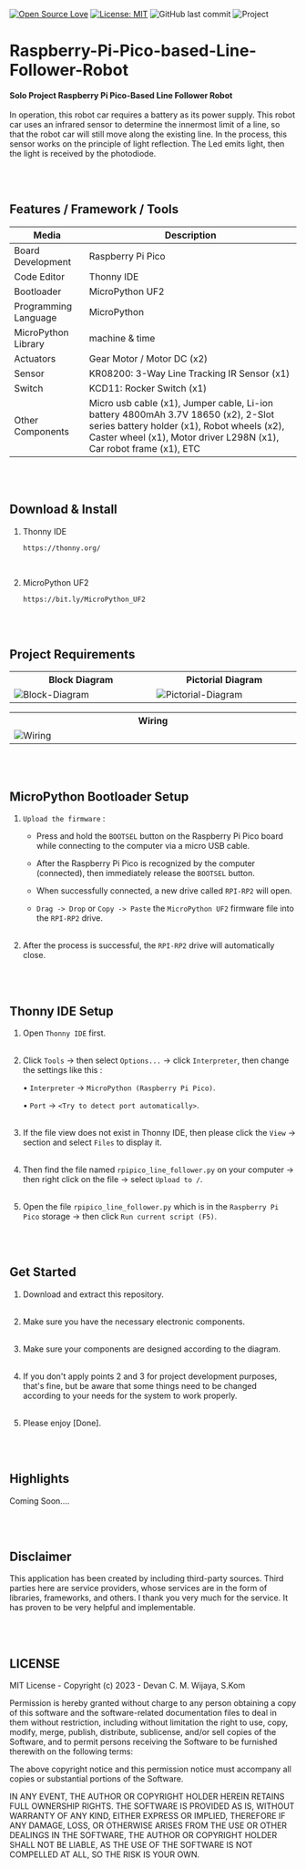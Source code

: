 [![Open Source Love](https://badges.frapsoft.com/os/v1/open-source.svg?style=flat)](https://github.com/ellerbrock/open-source-badges/)
[![License: MIT](https://img.shields.io/badge/License-MIT-blue.svg?logo=github&color=%23F7DF1E)](https://opensource.org/licenses/MIT)
![GitHub last commit](https://img.shields.io/github/last-commit/devancakra/Smart-Green-House-Berbasis-IoT-Mobile-Apps)
![Project](https://img.shields.io/badge/Project-Raspberry%20Pi%20Pico-light.svg?style=flat&logo=raspberrypi&logoColor=white&color=%23F7DF1E)

# Raspberry-Pi-Pico-based-Line-Follower-Robot
<strong>Solo Project Raspberry Pi Pico-Based Line Follower Robot</strong><br><br>
In operation, this robot car requires a battery as its power supply. This robot car uses an infrared sensor to determine the innermost limit of a line, so that the robot car will still move along the existing line. In the process, this sensor works on the principle of light reflection. The Led emits light, then the light is received by the photodiode.

<br><br>

## Features / Framework / Tools
| Media | Description |
| --- | --- |
| Board Development | Raspberry Pi Pico |
| Code Editor | Thonny IDE |
| Bootloader | MicroPython UF2 |
| Programming Language | MicroPython |
| MicroPython Library | machine & time |
| Actuators | Gear Motor / Motor DC (x2) |
| Sensor | KR08200: 3-Way Line Tracking IR Sensor (x1) |
| Switch | KCD11: Rocker Switch (x1) |
| Other Components | Micro usb cable (x1), Jumper cable, Li-ion battery 4800mAh 3.7V 18650 (x2), 2-Slot series battery holder (x1), Robot wheels (x2), Caster wheel (x1), Motor driver L298N (x1), Car robot frame (x1), ETC |

<br><br>

## Download & Install
1. Thonny IDE

   ```
   https://thonny.org/
   ```
<br>

2. MicroPython UF2

   ```
   https://bit.ly/MicroPython_UF2
   ```
   
<br><br>

## Project Requirements
<table>
<tr>
<th width="420">Block Diagram</th>
<th width="420">Pictorial Diagram</th>
</tr>
<tr>
<td><img src="https://github.com/devancakra/Raspberry-Pi-Pico-based-Line-Follower-Robot/assets/54527592/2d13dd05-7f81-45cb-9e72-9e8d3ff9a8ef" alt="Block-Diagram"></td>
<td><img src="https://github.com/devancakra/Raspberry-Pi-Pico-based-Line-Follower-Robot/assets/54527592/511ad592-d55a-43d6-b598-7b03904aad8e" alt="Pictorial-Diagram"></td>
</tr>
</table>
<table>
<tr>
<th width="840">Wiring</th>
</tr>
<tr>
<td><img src="https://github.com/devancakra/Raspberry-Pi-Pico-based-Line-Follower-Robot/assets/54527592/dcc3c9a3-ff1d-47f3-85c0-3eb906bcbb21" alt="Wiring"></td>
</tr>
</table>

<br><br>

## MicroPython Bootloader Setup
1. ``` Upload the firmware ``` :

   - Press and hold the ``` BOOTSEL ``` button on the Raspberry Pi Pico board while connecting to the computer via a micro USB cable.

   - After the Raspberry Pi Pico is recognized by the computer (connected), then immediately release the ``` BOOTSEL ``` button.
   
   - When successfully connected, a new drive called ``` RPI-RP2 ``` will open.
   
   - ``` Drag -> Drop ``` or ``` Copy -> Paste ``` the ``` MicroPython UF2 ``` firmware file into the ``` RPI-RP2 ``` drive.<br><br>

2. After the process is successful, the ``` RPI-RP2 ``` drive will automatically close.

<br><br>

## Thonny IDE Setup
1. Open ``` Thonny IDE ``` first.<br><br>

2. Click ``` Tools ``` -> then select ``` Options... ``` -> click ``` Interpreter ```, then change the settings like this :

   • ``` Interpreter ``` -> ``` MicroPython (Raspberry Pi Pico) ```.

   • ``` Port ``` -> ``` <Try to detect port automatically> ```.<br><br>

3. If the file view does not exist in Thonny IDE, then please click the ``` View ``` -> section and select ``` Files ``` to display it.<br><br>

4. Then find the file named ``` rpipico_line_follower.py ``` on your computer -> then right click on the file -> select ``` Upload to / ```.<br><br>

5. Open the file ``` rpipico_line_follower.py ``` which is in the ``` Raspberry Pi Pico ``` storage -> then click ``` Run current script (F5) ```.

<br><br>

## Get Started
1. Download and extract this repository.<br><br>
   
2. Make sure you have the necessary electronic components.<br><br>
   
3. Make sure your components are designed according to the diagram.<br><br>
   
4. If you don't apply points 2 and 3 for project development purposes, that's fine, but be aware that some things need to be changed according to your needs for the system to work properly.<br><br>

5. Please enjoy [Done].

<br><br>

## Highlights
Coming Soon....

<br><br>

## Disclaimer
This application has been created by including third-party sources. Third parties here are service providers, whose services are in the form of libraries, frameworks, and others. I thank you very much for the service. It has proven to be very helpful and implementable.

<br><br>

## LICENSE
MIT License - Copyright (c) 2023 - Devan C. M. Wijaya, S.Kom

Permission is hereby granted without charge to any person obtaining a copy of this software and the software-related documentation files to deal in them without restriction, including without limitation the right to use, copy, modify, merge, publish, distribute, sublicense, and/or sell copies of the Software, and to permit persons receiving the Software to be furnished therewith on the following terms:

The above copyright notice and this permission notice must accompany all copies or substantial portions of the Software.

IN ANY EVENT, THE AUTHOR OR COPYRIGHT HOLDER HEREIN RETAINS FULL OWNERSHIP RIGHTS. THE SOFTWARE IS PROVIDED AS IS, WITHOUT WARRANTY OF ANY KIND, EITHER EXPRESS OR IMPLIED, THEREFORE IF ANY DAMAGE, LOSS, OR OTHERWISE ARISES FROM THE USE OR OTHER DEALINGS IN THE SOFTWARE, THE AUTHOR OR COPYRIGHT HOLDER SHALL NOT BE LIABLE, AS THE USE OF THE SOFTWARE IS NOT COMPELLED AT ALL, SO THE RISK IS YOUR OWN.
